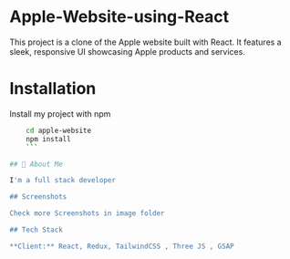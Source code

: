 # Apple-Website-using-React
This project is a clone of the Apple website built with React. It features a sleek, responsive UI showcasing Apple products and services.


# Installation
Install my project with npm 

``` bash 
    cd apple-website 
    npm install
    ```

## 🚀 About Me

I'm a full stack developer

## Screenshots

Check more Screenshots in image folder

## Tech Stack

**Client:** React, Redux, TailwindCSS , Three JS , GSAP
